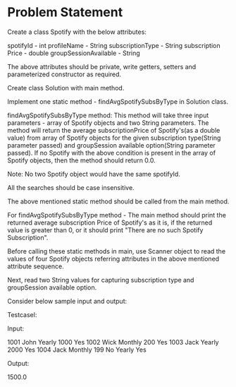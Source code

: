 # Problem Statement

Create a class Spotify with the below attributes:

spotifyId - int
profileName - String
subscriptionType - String
subscription Price - double
groupSessionAvailable - String

The above attributes should be private, write getters, setters and parameterized constructor as required.

Create class Solution with main method.

Implement one static method - findAvgSpotifySubsByType in Solution class.

findAvgSpotifySubsByType method:
This method will take three input parameters - array of Spotify objects and two String parameters.
The method will return the average subscriptionPrice of Spotify's(as a double value) from array of Spotify objects for the given subscription type(String parameter passed) and groupSession available option(String parameter passed).
If no Spotify with the above condition is present in the array of Spotify objects, then the method should return 0.0.

Note: No two Spotify object would have the same spotifyId.

All the searches should be case insensitive.

The above mentioned static method should be called from the main method.

For findAvgSpotifySubsByType method - The main method should print the returned average subscription Price of Spotify's as it is, if the returned value is greater than 0, or it should print "There are no such Spotify Subscription".

Before calling these static methods in main, use Scanner object to read the values of four Spotify objects referring attributes in the above mentioned attribute sequence.

Next, read two String values for capturing subscription type and groupSession available option.

Consider below sample input and output:

Testcasel:

Input:

1001
John
Yearly
1000
Yes
1002
Wick
Monthly
200
Yes
1003
Jack
Yearly
2000
Yes
1004
Jack
Monthly
199
No
Yearly
Yes

Output:

1500.0
